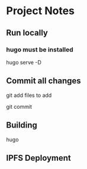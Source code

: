 # Project Notes

## Run locally 

### hugo must be installed

hugo serve -D

## Commit all changes 

git add files to add

git commit

## Building

hugo

## IPFS Deployment

